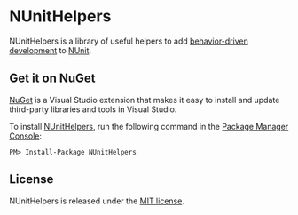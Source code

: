 # NUnitHelpers
NUnitHelpers is a library of useful helpers to add [behavior-driven development][bdd] to [NUnit][nunit].

## Get it on NuGet

[NuGet][nuget] is a Visual Studio extension that makes it easy to install and update third-party libraries 
and tools in Visual Studio.

To install [NUnitHelpers][package], run the following command in the [Package Manager Console][pmc]:

    PM> Install-Package NUnitHelpers

## License
NUnitHelpers is released under the [MIT license][mit].

[bdd]:     http://en.wikipedia.org/wiki/Behavior_Driven_Development
[nunit]:   http://nunit.org
[nuget]:   http://nuget.org
[package]: http://nuget.org/packages/NUnitHelpers
[pmc]:     http://docs.nuget.org/docs/start-here/using-the-package-manager-console
[mit]:     https://github.com/martinbuberl/NUnitHelpers/blob/master/LICENSE